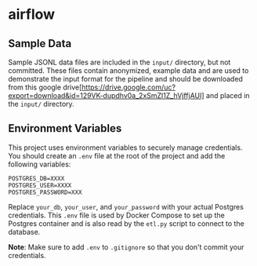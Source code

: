 # airflow

## Sample Data

Sample JSONL data files are included in the `input/` directory, but not committed. These files contain anonymized, example data and are used to demonstrate the input format for the pipeline and should be downloaded from this google drive[https://drive.google.com/uc?export=download&id=129VK-dupdhv0a_2xSmZl1Z_hVjffjAUI] and placed in the `input/` directory.

## Environment Variables

This project uses environment variables to securely manage credentials. You should create an `.env` file at the root of the project and add the following variables:

```
POSTGRES_DB=XXXX
POSTGRES_USER=XXXX
POSTGRES_PASSWORD=XXX
```


Replace `your_db`, `your_user`, and `your_password` with your actual Postgres credentials. This `.env` file is used by Docker Compose to set up the Postgres container and is also read by the `etl.py` script to connect to the database.

**Note**: Make sure to add `.env` to `.gitignore` so that you don't commit your credentials.
